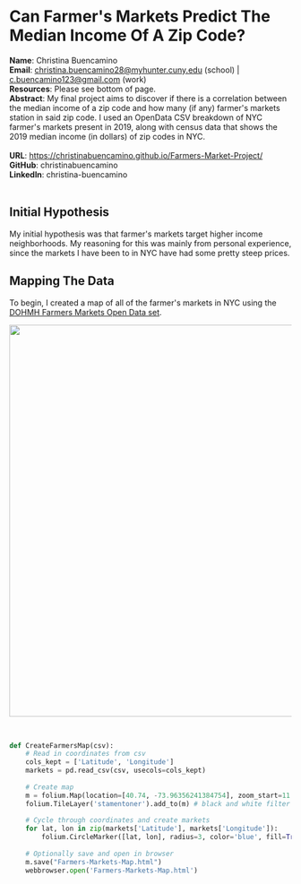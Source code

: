 # Can Farmer's Markets Predict The Median Income Of A Zip Code?

**Name**: Christina Buencamino<br>
**Email**: christina.buencamino28@myhunter.cuny.edu (school) | c.buencamino123@gmail.com (work)<br>
**Resources**: Please see bottom of page.<br>
**Abstract**: My final project aims to discover if there is a correlation between the median income of a zip code and how many (if any) farmer's markets station in said zip code. I used an OpenData CSV breakdown of NYC farmer's markets present in 2019, along with census data that shows the 2019 median income (in dollars) of zip codes in NYC.<br>
<br>
**URL**: https://christinabuencamino.github.io/Farmers-Market-Project/<br>
**GitHub**: christinabuencamino<br>
**LinkedIn**: christina-buencamino<br>
<br>
## Initial Hypothesis
My initial hypothesis was that farmer's markets target higher income neighborhoods. My reasoning for this was mainly from personal experience, since the markets I have been to in NYC have had some pretty steep prices.
<br>
## Mapping The Data
To begin, I created a map of all of the farmer's markets in NYC using the <a href url="https://data.cityofnewyork.us/dataset/DOHMH-Farmers-Markets/8vwk-6iz2/data">DOHMH Farmers Markets Open Data set</a>.

<p align="center">
<img width="700px" src="https://github.com/christinabuencamino/Farmers-Market-Project/blob/5a0bb2f9641f48703e42edde42d42d9ae73a09df/Farmers-Market-Locations.png" />
</p><br>

```python
def CreateFarmersMap(csv):
    # Read in coordinates from csv
    cols_kept = ['Latitude', 'Longitude']
    markets = pd.read_csv(csv, usecols=cols_kept)
    
    # Create map
    m = folium.Map(location=[40.74, -73.96356241384754], zoom_start=11.5)
    folium.TileLayer('stamentoner').add_to(m) # black and white filter
    
    # Cycle through coordinates and create markets
    for lat, lon in zip(markets['Latitude'], markets['Longitude']):
        folium.CircleMarker([lat, lon], radius=3, color='blue', fill=True, fill_color='blue', fill_opacity=0.7).add_to(m)
    
    # Optionally save and open in browser
    m.save("Farmers-Markets-Map.html")
    webbrowser.open('Farmers-Markets-Map.html')
```

